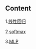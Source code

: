 ## Content

1.[线性回归](https://www.cnblogs.com/54hys/p/12295512.html)



2.[softmax](https://www.cnblogs.com/54hys/p/12299108.html)



3.[MLP](https://www.cnblogs.com/54hys/p/12300459.html)

